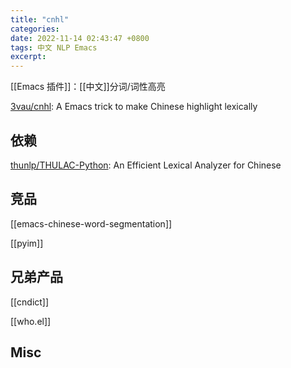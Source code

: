 ```yaml
---
title: "cnhl"
categories: 
date: 2022-11-14 02:43:47 +0800
tags: 中文 NLP Emacs
excerpt: 
---
```


[[Emacs 插件]]：[[中文]]分词/词性高亮

[3vau/cnhl](https://github.com/3vau/cnhl): A Emacs trick to make Chinese highlight lexically

## 依赖

[thunlp/THULAC-Python](https://github.com/thunlp/THULAC-Python): An Efficient Lexical Analyzer for Chinese


## 竞品

[[emacs-chinese-word-segmentation]]

[[pyim]]

## 兄弟产品

[[cndict]]

[[who.el]]

## Misc



